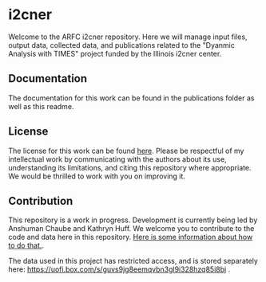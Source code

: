 # i2cner

Welcome to the ARFC i2cner repository. Here we will manage input files, output 
data, collected data, and publications related to the "Dyanmic Analysis with 
TIMES" project funded by the Illinois i2cner center. 

## Documentation

The documentation for this work can be found in the publications folder as well as this 
readme. 

## License

The license for this work can be found
[here](https://github.com/arfc/i2cner/blob/master/LICENSE). Please
be respectful of my intellectual work by communicating with the authors about its use,
understanding its limitations, and citing this repository where appropriate. We would be
thrilled to work with you on improving it.


## Contribution

This repository is a work in progress. Development is currently being led by 
Anshuman Chaube and Kathryn Huff. We welcome you to
contribute to the code and data here in this repository. [Here is some information about
how to do that.](https://github.com/arfc/i2cner/blob/master/CONTRIBUTING.md).

The data used in this project has restricted access, and is stored separately here: https://uofi.box.com/s/guvs9jg8eemqvbn3gl9i328hzq85i8bj .